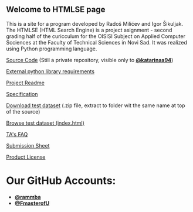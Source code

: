 ## Welcome to HTMLSE page

This is a site for a program developed by Radoš Milićev and Igor Šikuljak. The HTMLSE (HTML Search Engine) is a project asignment - second grading half of the curicculum for the OISISI Subject on Applied Computer Scciences at the Faculty of Technical Sciences in Novi Sad. It was realized using Python programming language.

[Source Code](https://github.com/FmasterofU/OISISI_HTMLSE) (Still a private repository, visible only to [**@katarinaa94**](https://github.com/katarinaa94))

[External python library requirements](requirements.md)

[Project Readme](RM-copy.md)

[Specification](specification/Specifikacija%20drugog%20projektnog%20zadatka%20-%20V2.0.pdf)

[Download test dataset](dataset/test-skup.zip) (.zip file, extract to folder wit the same name at top of the source)

[Browse test dataset (index.html)](dataset/test-skup/python-2.7.7-docs-html/index.html)

[TA's FAQ](https://docs.google.com/document/d/1W7RQ0_ZngwGbuN2FLzS9_ldzvYwJTDDGamtau6MarUM)

[Submission Sheet](https://docs.google.com/spreadsheets/d/1M4d6yj1qO7cZhJsZoL-0lhTf27vsfOWKTGdH6D0VMOY)

[Product License](LICENSE.md)


# Our GitHub Accounts:
- [**@rammba**](https://github.com/rammba)
- [**@FmasterofU**](https://github.com/FmasterofU)
